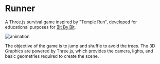 # Runner

A Three.js survival game inspired by "Temple Run", developed for educational purposes for [Bit By Bit](http://littlebitbybit.org/).

![animation](https://thumbs.gfycat.com/CarefulCharmingBug-size_restricted.gif)

The objective of the game is to jump and shuffle to avoid the trees. The 3D Graphics are powered by Three.js, 
which provides the camera, lights, and basic geometries required to create the scene.

